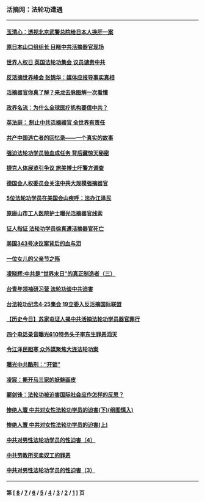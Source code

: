 ### 活摘网：法轮功遭遇
---
#### [玉清心：透视北京武警总院给日本人换肝一案](../../pages/nf5881/n13771978.md?10160430) 
#### [原日本山口组组长 目睹中共活摘器官现场](../../pages/nf5881/n13767360.md?10160430) 
#### [世界人权日 英国法轮功集会 议员谴责中共](../../pages/nf5881/n13431763.md?10160430) 
#### [反活摘世界峰会 张锦华：媒体应报导事实真相](../../pages/nf5881/n13278502.md?10160430) 
#### [活摘器官你真了解？来龙去脉图解一次看懂](../../pages/nf5881/n13013820.md?10160430) 
#### [政界名流：为什么全球医疗机构要信中共？](../../pages/nf5881/n11945479.md?10160430) 
#### [英法庭： 制止中共活摘器官 全世界有责任](../../pages/nf5881/n11330691.md?10160430) 
#### [共产中国逃亡者的回忆录——一个真实的故事](../../pages/nf5881/n10918649.md?10160430) 
#### [强迫法轮功学员验血成任务 背后藏惊天秘密](../../pages/nf5881/n4252384.md?10160430) 
#### [捷克人体展览引争议 旅美博士吁警方调查](../../pages/nf5881/n9429187.md?10160430) 
#### [德国会人权委员会关注中共大规模强摘器官](../../pages/nf5881/n8418950.md?10160430) 
#### [5位法轮功学员在美国会山疾呼：法办江泽民](../../pages/nf5881/n8101519.md?10160430) 
#### [原唐山市工人医院护士曝光活摘器官线索](../../pages/nf5881/n8076384.md?10160430) 
#### [证人指证 法轮功学员徐真遭活摘器官死亡](../../pages/nf5881/n8042467.md?10160430) 
#### [美国343号决议案背后的血与泪](../../pages/nf5881/n8020684.md?10160430) 
#### [一位女儿的父亲节之殇](../../pages/nf5881/n8014122.md?10160430) 
#### [凌晓辉:中共是“世界末日”的真正制造者（三）](../../pages/nf5881/n4210333.md?10160430) 
#### [台青年领袖研习营 法轮功谈中共迫害](../../pages/nf5881/n4141857.md?10160430) 
#### [台法轮功纪念4‧25集会 19立委入反活摘国际联盟](../../pages/nf5881/n4141821.md?10160430) 
#### [【历史今日】苏家屯证人揭中共活摘法轮功学员器官罪行](../../pages/nf5881/n4135912.md?10160430) 
#### [四个电话录音曝光610特务头子李东生罪恶滔天](../../pages/nf5881/n4040060.md?10160430) 
#### [令江泽民胆寒 众外媒聚焦大连法轮功案](../../pages/nf5881/n3932671.md?10160430) 
#### [曝光中共酷刑：“开锁”](../../pages/nf5881/n3889373.md?10160430) 
#### [凌宸：撕开马三家的妖魅画皮](../../pages/nf5881/n3849369.md?10160430) 
#### [郦剑锋：法轮功被迫害国际社会应作怎样的反思？](../../pages/nf5881/n3824560.md?10160430) 
#### [惨绝人寰 中共对女性法轮功学员的迫害(下)(组图慎入)](../../pages/nf5881/n3816285.md?10160430) 
#### [惨绝人寰 中共对女性法轮功学员的迫害(上)](../../pages/nf5881/n3815374.md?10160430) 
#### [中共对男性法轮功学员的性迫害（4）](../../pages/nf5881/n3769144.md?10160430) 
#### [中共劳教所买卖奴工的罪恶](../../pages/nf5881/n3769378.md?10160430) 
#### [中共对男性法轮功学员的性迫害（3）](../../pages/nf5881/n3768231.md?10160430) 

---
#### 第 [ [8](./8.md?10160430) / [7](./7.md?10160430) / [6](./6.md?10160430) / [5](./5.md?10160430) / [4](./4.md?10160430) / [3](./3.md?10160430) / [2](./2.md?10160430) / [1](./1.md?10160430) ] 页
